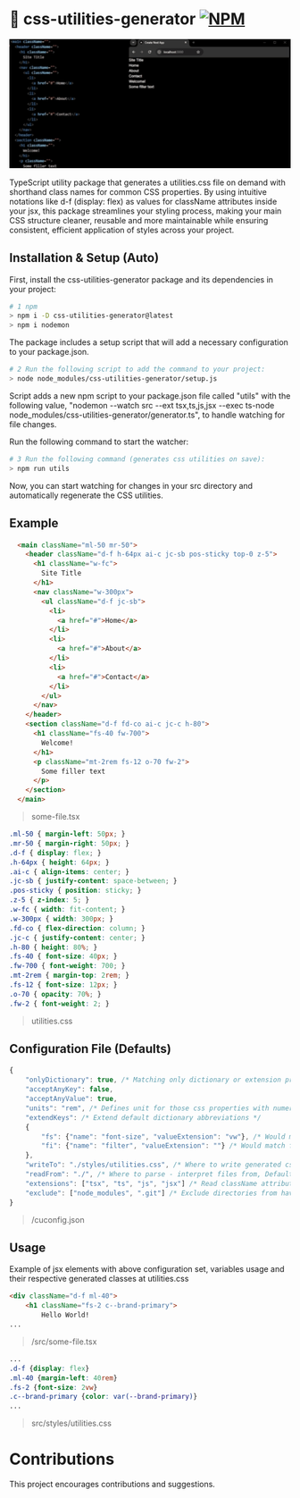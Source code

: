 # 🎨 css-utilities-generator [![NPM](https://img.shields.io/npm/v/css-utilities-generator.svg)](https://www.npmjs.com/package/css-utilities-generator)

![Preview](./preview.gif)

TypeScript utility package that generates a utilities.css file on demand with shorthand class names for common CSS properties. By using intuitive notations like d-f (display: flex) as values for className attributes inside your jsx, this package streamlines your styling process, making your main CSS structure cleaner, reusable and more maintainable while ensuring consistent, efficient application of styles across your project.

## Installation & Setup (Auto)
First, install the css-utilities-generator package and its dependencies in your project:
```bash
# 1 npm
> npm i -D css-utilities-generator@latest
> npm i nodemon
```
The package includes a setup script that will add a necessary configuration to your package.json.
```bash
# 2 Run the following script to add the command to your project:
> node node_modules/css-utilities-generator/setup.js
```
Script adds a new npm script to your package.json file called "utils" with the following value, "nodemon --watch src --ext tsx,ts,js,jsx --exec ts-node node_modules/css-utilities-generator/generator.ts", to handle watching for file changes.

Run the following command to start the watcher:
```bash
# 3 Run the following command (generates css utilities on save):
> npm run utils
```
Now, you can start watching for changes in your src directory and automatically regenerate the CSS utilities. 

## Example
```html
  <main className="ml-50 mr-50">
    <header className="d-f h-64px ai-c jc-sb pos-sticky top-0 z-5">
      <h1 className="w-fc">
        Site Title
      </h1>
      <nav className="w-300px">
        <ul className="d-f jc-sb">
          <li>
            <a href="#">Home</a>
          </li>
          <li>
            <a href="#">About</a>
          </li>
          <li>
            <a href="#">Contact</a>
          </li>
        </ul>
      </nav>
    </header>
    <section className="d-f fd-co ai-c jc-c h-80">
      <h1 className="fs-40 fw-700">
        Welcome!
      </h1>
      <p className="mt-2rem fs-12 o-70 fw-2">
        Some filler text
      </p>
    </section>
  </main>
```
> some-file.tsx
```css
.ml-50 { margin-left: 50px; }
.mr-50 { margin-right: 50px; }
.d-f { display: flex; }
.h-64px { height: 64px; }
.ai-c { align-items: center; }
.jc-sb { justify-content: space-between; }
.pos-sticky { position: sticky; }
.z-5 { z-index: 5; }
.w-fc { width: fit-content; }
.w-300px { width: 300px; }
.fd-co { flex-direction: column; }
.jc-c { justify-content: center; }
.h-80 { height: 80%; }
.fs-40 { font-size: 40px; }
.fw-700 { font-weight: 700; }
.mt-2rem { margin-top: 2rem; }
.fs-12 { font-size: 12px; }
.o-70 { opacity: 70%; }
.fw-2 { font-weight: 2; }
```
> utilities.css

## Configuration File (Defaults)
```javascript
{
    "onlyDictionary": true, /* Matching only dictionary or extension properties, Defaults to false */
    "acceptAnyKey": false,
    "acceptAnyValue": true,
    "units": "rem", /* Defines unit for those css properties with numeric values or others, Defaults to "px" */
    "extendKeys": /* Extend default dictionary abbreviations */ 
    {
        "fs": {"name": "font-size", "valueExtension": "vw"}, /* Would match for fs className */
        "fi": {"name": "filter", "valueExtension": ""} /* Would match for fs className */
    },
    "writeTo": "./styles/utilities.css", /* Where to write generated css file, Defaults to "./styles/utilities.css" */
    "readFrom": "./", /* Where to parse - interpret files from, Defaults to "./" */
    "extensions": ["tsx", "ts", "js", "jsx"] /* Read className attributes from files with extensions in Array */
    "exclude": ["node_modules", ".git"] /* Exclude directories from having files parsed, traversed ...  */
}
```
> /cuconfig.json

## Usage
Example of jsx elements with above configuration set, variables usage and their respective generated classes at utilities.css

```html
<div className="d-f ml-40">
    <h1 className="fs-2 c--brand-primary">
        Hello World!
...
```
> /src/some-file.tsx
```css
...
.d-f {display: flex}
.ml-40 {margin-left: 40rem}
.fs-2 {font-size: 2vw}
.c--brand-primary {color: var(--brand-primary)}
...
```
> src/styles/utilities.css

# Contributions

This project encourages contributions and suggestions.
